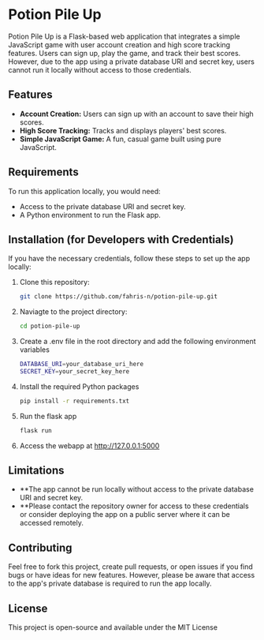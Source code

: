 # Potion Pile Up

Potion Pile Up is a Flask-based web application that integrates a simple JavaScript game with user account creation and high score tracking features. Users can sign up, play the game, and track their best scores. However, due to the app using a private database URI and secret key, users cannot run it locally without access to those credentials.

## Features
- **Account Creation:** Users can sign up with an account to save their high scores.
- **High Score Tracking:** Tracks and displays players' best scores.
- **Simple JavaScript Game:** A fun, casual game built using pure JavaScript.

## Requirements

To run this application locally, you would need:
- Access to the private database URI and secret key.
- A Python environment to run the Flask app.

## Installation (for Developers with Credentials)

If you have the necessary credentials, follow these steps to set up the app locally:

1. Clone this repository:
   
   ```bash
   git clone https://github.com/fahris-n/potion-pile-up.git

2. Naviagte to the project directory:

   ```bash
   cd potion-pile-up

3. Create a .env file in the root directory and add the following environment variables

   ```bash
   DATABASE_URI=your_database_uri_here
   SECRET_KEY=your_secret_key_here

4. Install the required Python packages

   ```bash
   pip install -r requirements.txt

5. Run the flask app

   ```bash
   flask run

6. Access the webapp at http://127.0.0.1:5000

## Limitations
- **The app cannot be run locally without access to the private database URI and secret key.
- **Please contact the repository owner for access to these credentials or consider deploying the app on a public server where it can be accessed remotely.

## Contributing
Feel free to fork this project, create pull requests, or open issues if you find bugs or have ideas for new features. However, please be aware that access to the app's private database is required to run the app locally.

## License
This project is open-source and available under the MIT License
